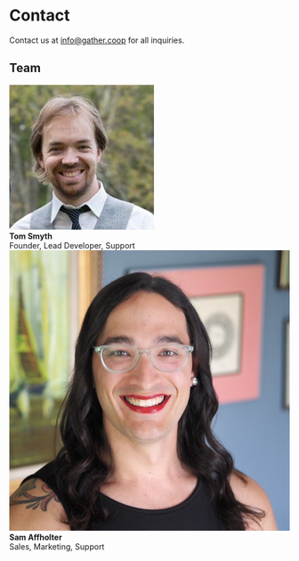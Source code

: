 # Contact

Contact us at [info@gather.coop](mailto:info@gather.coop) for all inquiries.

## Team

<div class="team-member">
  <img src="/assets/img/team/tom.jpg" alt="Tom Smyth photo" />
  <div>
    <strong>Tom Smyth</strong><br/>
    Founder, Lead Developer, Support
  </div>
</div>
<div class="team-member">
  <img src="/assets/img/team/sam.jpg" alt="Sam Affholter photo" />
  <div>
    <strong>Sam Affholter</strong><br/>
    Sales, Marketing, Support
  </div>
</div>
